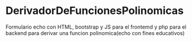 # DerivadorDeFuncionesPolinomicas
Formulario echo con HTML, bootstrap y JS para el frontemd y php para el backend para derivar una funcion polinomica(echo con fines educativos)
